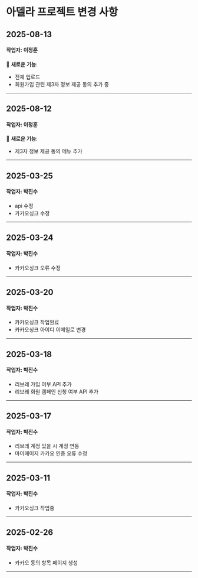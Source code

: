 # 아델라 프로젝트 변경 사항

## 2025-08-13

#### 작업자: 이정훈

🌟 **새로운 기능**:
- 전체 업로드
- 회원가입 관련 제3자 정보 제공 동의 추가 중
---

## 2025-08-12

#### 작업자: 이정훈

🌟 **새로운 기능**:
- 제3자 정보 제공 동의 메뉴 추가
---

## 2025-03-25

#### 작업자: 박진수

- api 수정
- 카카오싱크 수정

---

## 2025-03-24

#### 작업자: 박진수

- 카카오싱크 오류 수정

---

## 2025-03-20

#### 작업자: 박진수

- 카카오싱크 작업완료
- 카카오싱크 아이디 이메일로 변경

---

## 2025-03-18

#### 작업자: 박진수

- 리브레 가입 여부 API 추가
- 리브레 회원 캠페인 신청 여부 API 추가

---


## 2025-03-17

#### 작업자: 박진수

- 리브레 계정 있을 시 계정 연동
- 마이페이지 카카오 인증 오류 수정

---

## 2025-03-11

#### 작업자: 박진수

- 카카오싱크 작업중

---

## 2025-02-26

#### 작업자: 박진수

- 카카오 동의 항목 페이지 생성

---